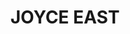---
title: "JOYCE EAST"
description: "JOYCE EAST"
layout: shop
keywords:
  - 美食競賽
  - 台灣美食
  - 美食精選
datePublished: "2025-06-30"
dateModified: "2025-07-03"
city: "台北市"
district: "信義區"
address: "台北市信義區信義路五段128號1樓"
phone: "0287896128"
geo: "25.03239444153666, 121.56920737741855"
google_map: "https://maps.app.goo.gl/wBjgUWuAzf3j2i937"
footinder: "https://footinder.com.tw/%E5%8F%B0%E5%8C%97%E5%B8%82%E4%BF%A1%E7%BE%A9%E5%8D%80/9209/"
official: "https://www.joycecafetw.com/JOYCEEAST/?action=index"
award:
  - name: "500盤"
    year: "2024"
    entries:
      - dishes:
          - "伊比利豬排"

---